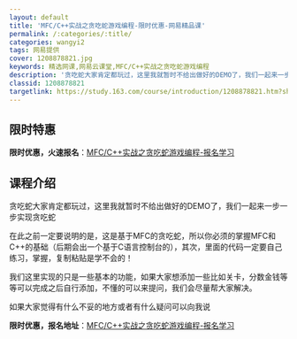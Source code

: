 ```yaml
---
layout: default
title: 'MFC/C++实战之贪吃蛇游戏编程-限时优惠-网易精品课'
permalink: /:categories/:title/
categories: wangyi2
tags: 网易提供
cover: 1208878821.jpg
keywords: 精选网课,网易云课堂,MFC/C++实战之贪吃蛇游戏编程
description: '贪吃蛇大家肯定都玩过，这里我就暂时不给出做好的DEMO了，我们一起来一步一步实现贪吃蛇在此之前一定要说明的是，这是基于M'
classid: 1208878821
targetlink: https://study.163.com/course/introduction/1208878821.htm?share=1&shareId=1025206652&utm_campaign=share&utm_medium=iphoneShare&utm_source=&utm_u=1025206652
---
```


## 限时特惠

**限时优惠，火速报名**：[MFC/C++实战之贪吃蛇游戏编程-报名学习](https://study.163.com/course/introduction/1208878821.htm?share=1&shareId=1025206652&utm_campaign=share&utm_medium=iphoneShare&utm_source=&utm_u=1025206652)

## 课程介绍

贪吃蛇大家肯定都玩过，这里我就暂时不给出做好的DEMO了，我们一起来一步一步实现贪吃蛇



在此之前一定要说明的是，这是基于MFC的贪吃蛇，所以你必须的掌握MFC和C++的基础（后期会出一个基于C语言控制台的），其次，里面的代码一定要自己练习，掌握，复制粘贴是学不会的！







我们这里实现的只是一些基本的功能，如果大家想添加一些比如关卡，分数金钱等等可以完成之后自行添加，不懂的可以来提问，我们会尽量帮大家解决。

如果大家觉得有什么不妥的地方或者有什么疑问可以向我说

**限时优惠，报名地址**：[MFC/C++实战之贪吃蛇游戏编程-报名学习](https://study.163.com/course/introduction/1208878821.htm?share=1&shareId=1025206652&utm_campaign=share&utm_medium=iphoneShare&utm_source=&utm_u=1025206652)

